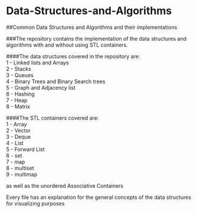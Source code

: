 # Data-Structures-and-Algorithms
##Common Data Structures and Algorithms and their implementations 

###The repository contains the implementation of the data structures and algorithms with and without using STL containers. 


####The data structures covered in the repository are:<br />
1 - Linked lists and Arrays<br />
2 - Stacks<br />
3 - Queues<br /> 
4 - Binary Trees and Binary Search trees<br />
5 - Graph and Adjacency list<br />
6 - Hashing<br /> 
7 - Heap<br />
8 - Matrix<br />

####The STL containers covered are:<br />
1 - Array<br />
2 - Vector<br />
3 - Deque<br />
4 - List<br />
5 - Forward List<br />
6 - set<br /> 
7 - map<br /> 
8 - multiset<br />
9 - multimap<br /> 

as well as the unordered Associative Containers<br /> 

Every file has an explanation for the general concepts of the data structures for visualizing purposes 
